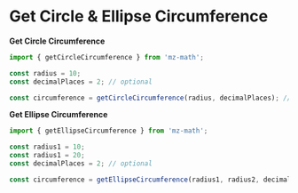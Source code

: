 # Get Circle & Ellipse Circumference

**Get Circle Circumference**

```js
import { getCircleCircumference } from 'mz-math';

const radius = 10;
const decimalPlaces = 2; // optional

const circumference = getCircleCircumference(radius, decimalPlaces); // 62.83
```

**Get Ellipse Circumference**

```js
import { getEllipseCircumference } from 'mz-math';

const radius1 = 10;
const radius1 = 20;
const decimalPlaces = 2; // optional

const circumference = getEllipseCircumference(radius1, radius2, decimalPlaces); // 99.35
```